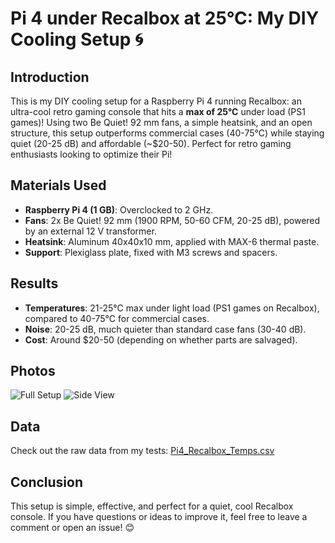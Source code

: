 # Pi 4 under Recalbox at 25°C: My DIY Cooling Setup 🌀

## Introduction
This is my DIY cooling setup for a Raspberry Pi 4 running Recalbox: an ultra-cool retro gaming console that hits a **max of 25°C** under load (PS1 games)! Using two Be Quiet! 92 mm fans, a simple heatsink, and an open structure, this setup outperforms commercial cases (40-75°C) while staying quiet (20-25 dB) and affordable (~$20-50). Perfect for retro gaming enthusiasts looking to optimize their Pi!

## Materials Used
- **Raspberry Pi 4 (1 GB)**: Overclocked to 2 GHz.
- **Fans**: 2x Be Quiet! 92 mm (1900 RPM, 50-60 CFM, 20-25 dB), powered by an external 12 V transformer.
- **Heatsink**: Aluminum 40x40x10 mm, applied with MAX-6 thermal paste.
- **Support**: Plexiglass plate, fixed with M3 screws and spacers.

## Results
- **Temperatures**: 21-25°C max under light load (PS1 games on Recalbox), compared to 40-75°C for commercial cases.
- **Noise**: 20-25 dB, much quieter than standard case fans (30-40 dB).
- **Cost**: Around $20-50 (depending on whether parts are salvaged).

## Photos
![Full Setup](https://github.com/Lachtougne/Pi-Cooling-DIY/blob/main/Photos/Setup%20complet.jpg?raw=true)
![Side View](https://github.com/Lachtougne/Pi-Cooling-DIY/blob/main/Photos/Vue%20de%20c%C3%B4t%C3%A9.jpg?raw=true)

## Data
Check out the raw data from my tests: [Pi4_Recalbox_Temps.csv](https://github.com/Lachtougne/Pi-Cooling-DIY/blob/main/Pi4_Recalbox_Temps.csv)

## Conclusion
This setup is simple, effective, and perfect for a quiet, cool Recalbox console. If you have questions or ideas to improve it, feel free to leave a comment or open an issue! 😊
